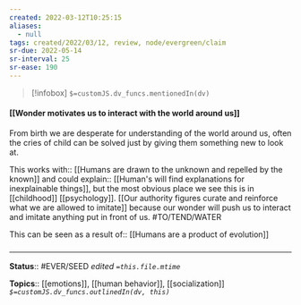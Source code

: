 ```yaml
---
created: 2022-03-12T10:25:15 
aliases:
  - null
tags: created/2022/03/12, review, node/evergreen/claim
sr-due: 2022-05-14
sr-interval: 25
sr-ease: 190
---
```

> [!infobox]
`$=customJS.dv_funcs.mentionedIn(dv)`

#### [[Wonder motivates us to interact with the world around us]] 

From birth we are desperate for understanding of the world around us, 
often the cries of child can be solved just by giving them something new to look at. 

This 
works with:: [[Humans are drawn to the unknown and repelled by the known]]
and could 
explain:: [[Human's will find explanations for inexplainable things]],
but the most obvious place we see this is in [[childhood]] [[psychology]]. 
[[Our authority figures curate and reinforce what we are allowed to imitate]] 
because our wonder will push us to interact and imitate anything put in front of us. 
#TO/TEND/WATER 

This can be seen as a 
result of:: [[Humans are a product of evolution]]

### <hr class="footnote"/>

**Status**:: #EVER/SEED 
*edited `=this.file.mtime`*

**Topics**:: [[emotions]], [[human behavior]], [[socialization]]
*`$=customJS.dv_funcs.outlinedIn(dv, this)`*
